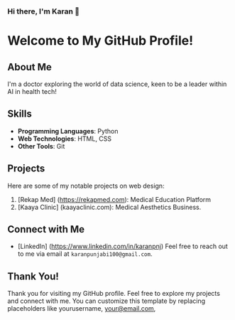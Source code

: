 ### Hi there, I'm Karan 👋
# Welcome to My GitHub Profile!

## About Me
I'm a doctor exploring the world of data science, keen to be a leader within AI in health tech!

## Skills
- **Programming Languages**: Python
- **Web Technologies**: HTML, CSS
- **Other Tools**: Git

## Projects
Here are some of my notable projects on web design:
1. [Rekap Med] (https://rekapmed.com): Medical Education Platform
2. [Kaaya Clinic] (kaayaclinic.com): Medical Aesthetics Business.

## Connect with Me
- [LinkedIn] (https://www.linkedin.com/in/karanpnj)
Feel free to reach out to me via email at `karanpunjabi100@gmail.com`.

## Thank You!
Thank you for visiting my GitHub profile. Feel free to explore my projects and connect with me.
You can customize this template by replacing placeholders like yourusername, your@email.com, 

